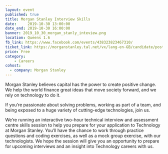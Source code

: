```yaml
---
layout: event
published: true
title: Morgan Stanley Interview Skills
date:     2019-10-30 13:00:00
date_end: 2019-10-30 16:00:00
banner: 2019_10_30_morgan_stanly_inteview.png
location: Queens 1.6
fb_link: https://www.facebook.com/events/438323823467310/
ticket_link: https://morganstanley.tal.net/vx/lang-en-GB/candidate/postings/5455
price: Free
category:
    - Careers
cohost:
  - company: Morgan Stanley
---
```

Morgan Stanley believes capital has the power to create positive change. We help the world finance great ideas that move society forward, and we rely on technology to do it.

If you’re passionate about solving problems, working as part of a team, and being exposed to a huge variety of cutting-edge technologies, join us.

We’re running an interactive two-hour technical interview and assessment centre skills session to help you prepare for your application to Technology at Morgan Stanley. You’ll have the chance to work through practice questions and coding exercises, as well as a mock group exercise, with our technologists. We hope the session will give you an opportunity to prepare for upcoming interviews and an insight into Technology careers with us.
